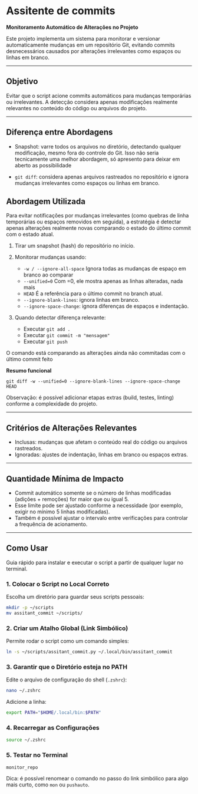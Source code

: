 # Assitente de commits
**Monitoramento Automático de Alterações no Projeto**

Este projeto implementa um sistema para monitorar e versionar automaticamente mudanças em um repositório Git, evitando commits desnecessários causados por alterações irrelevantes como espaços ou linhas em branco.

---

## Objetivo

Evitar que o script acione commits automáticos para mudanças temporárias ou irrelevantes.
A detecção considera apenas modificações realmente relevantes no conteúdo do código ou arquivos do projeto.

---
## Diferença entre Abordagens

- Snapshot: varre todos os arquivos no diretório, detectando qualquer modificação, mesmo fora do controle do Git.
Isso não seria tecnicamente uma melhor abordagem, só apresento para deixar em aberto as possibilidade

- `git diff`: considera apenas arquivos rastreados no repositório e ignora mudanças irrelevantes como espaços ou linhas em branco.

## Abordagem Utilizada

Para evitar notificações por mudanças irrelevantes (como quebras de linha temporárias ou espaços removidos em seguida), a estratégia é detectar apenas alterações realmente novas comparando o estado do último commit com o estado atual.

1. Tirar um snapshot (hash) do repositório no início.
2. Monitorar mudanças usando:

   - `-w / --ignore-all-space` Ignora todas as mudanças de espaço em branco ao comparar 
   - `--unified=0` Com =0, ele mostra apenas as linhas alteradas, nada mais
   - `HEAD` É a referência para o último commit no branch atual. 
   - `--ignore-blank-lines`: ignora linhas em branco.
   - `--ignore-space-change`: ignora diferenças de espaços e indentação.
3. Quando detectar diferença relevante:
   - Executar `git add .`
   - Executar `git commit -m "mensagem"`
   - Executar `git push`


O comando está comparando as alterações ainda não commitadas com o último commit feito

**Resumo funcional**

	git diff -w --unified=0 --ignore-blank-lines --ignore-space-change HEAD

Observação: é possível adicionar etapas extras (build, testes, linting) conforme a complexidade do projeto.

---

## Critérios de Alterações Relevantes

- Inclusas: mudanças que afetam o conteúdo real do código ou arquivos rastreados.
- Ignoradas: ajustes de indentação, linhas em branco ou espaços extras.

---

## Quantidade Mínima de Impacto

- Commit automático somente se o número de linhas modificadas (adições + remoções) for maior que ou igual 5.
- Esse limite pode ser ajustado conforme a necessidade (por exemplo, exigir no mínimo 5 linhas modificadas).
- Também é possível ajustar o intervalo entre verificações para controlar a frequência de acionamento.

---

## Como Usar

Guia rápido para instalar e executar o script a partir de qualquer lugar no terminal.

### 1. Colocar o Script no Local Correto
Escolha um diretório para guardar seus scripts pessoais:
```bash
mkdir -p ~/scripts
mv assitant_commit ~/scripts/
```

### 2. Criar um Atalho Global (Link Simbólico)
Permite rodar o script como um comando simples:
```bash
ln -s ~/scripts/assitant_commit.py ~/.local/bin/assitant_commit
```

### 3. Garantir que o Diretório esteja no PATH
Edite o arquivo de configuração do shell (`.zshrc`):
```bash
nano ~/.zshrc
```
Adicione a linha:
```bash
export PATH="$HOME/.local/bin:$PATH"
```

### 4. Recarregar as Configurações
```bash
source ~/.zshrc
```

### 5. Testar no Terminal
```bash
monitor_repo
```

Dica: é possível renomear o comando no passo do link simbólico para algo mais curto, como `mon` ou `pushauto`.
